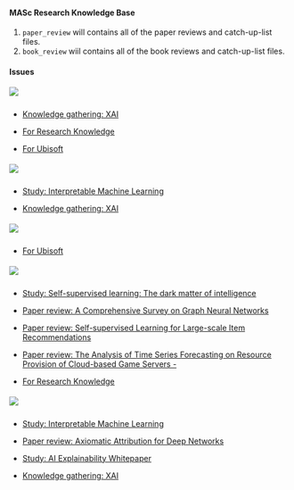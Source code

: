 #### MASc Research Knowledge Base

1. `paper_review` will contains all of the paper reviews and catch-up-list files.
2. `book_review` wiil contains all of the book reviews and catch-up-list files.

<!-- issues start -->

#### Issues

##### ![](https://img.shields.io:/badge/Goals-6FE05F?style=for-the-badge)

- [Knowledge gathering: XAI](https://github.com/youyinnn/masc_research_knowledge_base/issues/7)

- [For Research Knowledge](https://github.com/youyinnn/masc_research_knowledge_base/issues/2)

- [For Ubisoft](https://github.com/youyinnn/masc_research_knowledge_base/issues/1)

##### ![](https://img.shields.io:/badge/CurrentlyFocusing-D93F0B?style=for-the-badge)

- [Study: Interpretable Machine Learning](https://github.com/youyinnn/masc_research_knowledge_base/issues/11)

- [Knowledge gathering: XAI](https://github.com/youyinnn/masc_research_knowledge_base/issues/7)

##### ![](https://img.shields.io:/badge/Job-oriented-0D4EB9?style=for-the-badge)

- [For Ubisoft](https://github.com/youyinnn/masc_research_knowledge_base/issues/1)

##### ![](https://img.shields.io:/badge/Research-oriented-fbca04?style=for-the-badge)

- [Study: Self-supervised learning: The dark matter of intelligence](https://github.com/youyinnn/masc_research_knowledge_base/issues/6)

- [Paper review: A Comprehensive Survey on Graph Neural Networks](https://github.com/youyinnn/masc_research_knowledge_base/issues/5)

- [Paper review: Self-supervised Learning for Large-scale Item Recommendations](https://github.com/youyinnn/masc_research_knowledge_base/issues/4)

- [Paper review: The Analysis of Time Series Forecasting on Resource Provision of Cloud-based Game Servers -](https://github.com/youyinnn/masc_research_knowledge_base/issues/3)

- [For Research Knowledge](https://github.com/youyinnn/masc_research_knowledge_base/issues/2)

##### ![](https://img.shields.io:/badge/Project-oriented-d4c5f9?style=for-the-badge)

- [Study: Interpretable Machine Learning](https://github.com/youyinnn/masc_research_knowledge_base/issues/11)

- [Paper review: Axiomatic Attribution for Deep Networks](https://github.com/youyinnn/masc_research_knowledge_base/issues/10)

- [Study: AI Explainability Whitepaper](https://github.com/youyinnn/masc_research_knowledge_base/issues/8)

- [Knowledge gathering: XAI](https://github.com/youyinnn/masc_research_knowledge_base/issues/7)

<!-- issues end -->

<!--

Should define an action for:
1. match up the paper_review from the code to the issues, update the catch-up-list and the reviews note as a comment to the issue.
2. update the goals issues and tasks issues then present them in the readme.

 -->
